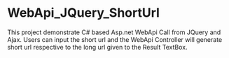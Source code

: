 # WebApi_JQuery_ShortUrl
This project demonstrate C# based Asp.net WebApi Call from JQuery and Ajax. Users can input the short url and the WebApi Controller will generate short url respective to the long url given to the Result TextBox.
